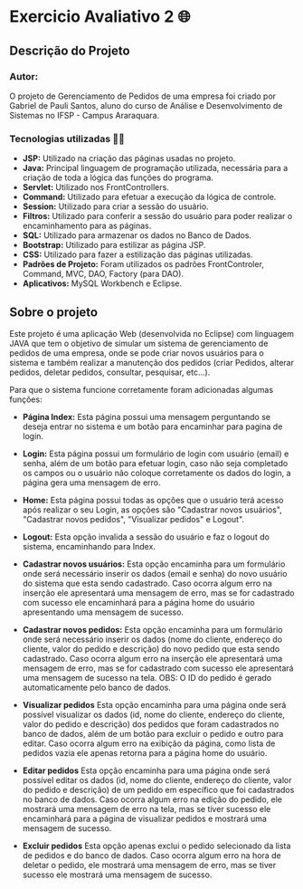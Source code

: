 # Exercicio Avaliativo 2 🌐

## Descrição do Projeto

### Autor:

O projeto de Gerenciamento de Pedidos de uma empresa foi criado por Gabriel de Pauli Santos, aluno do curso de Análise e Desenvolvimento de Sistemas no IFSP - Campus Araraquara.


### Tecnologias utilizadas 👩‍💻

- **JSP:** Utilizado na criação das páginas usadas no projeto.
- **Java:** Principal linguagem de programação utilizada, necessária para a criação de toda a lógica das funções do programa.
- **Servlet:** Utilizado nos FrontControllers.
- **Command:** Utilizado para efetuar a execução da lógica de controle.
- **Session:** Utilizado para criar a sessão do usuário.
- **Filtros:** Utilizado para conferir a sessão do usuário para poder realizar o encaminhamento para as páginas.
- **SQL:** Utilizado para armazenar os dados no Banco de Dados.
- **Bootstrap:** Utilizado para estilizar as página JSP.
- **CSS:** Utilizado para fazer a estilização das páginas utilizadas.
- **Padrões de Projeto:** Foram utilizados os padrões FrontControler, Command, MVC, DAO, Factory (para DAO).
- **Aplicativos:** MySQL Workbench e Eclipse.

## Sobre o projeto

Este projeto é uma aplicação Web (desenvolvida no Eclipse) com linguagem JAVA que tem o objetivo de simular um sistema de gerenciamento de pedidos de uma empresa, onde se pode criar novos usuários para o sistema e também realizar a manutenção dos pedidos (criar Pedidos, alterar pedidos, deletar pedidos, consultar, pesquisar, etc...).

Para que o sistema funcione corretamente foram adicionadas algumas funções:

- **Página Index:** Esta página possui uma mensagem perguntando se deseja entrar no sistema e um botão para encaminhar para pagina de login.

- **Login:** Esta página possui um formulário de login com usuário (email) e senha, além de um botão para efetuar login, caso não seja completado os campos ou o usuário não coloque corretamente os dados do login, a página gera uma mensagem de erro.

- **Home:** Esta página possui todas as opções que o usuário terá acesso após realizar o seu Login, as opções são "Cadastrar novos usuários", "Cadastrar novos pedidos", "Visualizar pedidos" e Logout".

- **Logout:** Esta opção invalida a sessão do usuário e faz o logout do sistema, encaminhando para Index.

- **Cadastrar novos usuários:** Esta opção encaminha para um formulário onde será necessário inserir os dados (email e senha) do novo usuário do sistema que esta sendo cadastrado. Caso ocorra algum erro na inserção ele apresentará uma mensagem de erro, mas se for cadastrado com sucesso ele encaminhará para a página home do usuário apresentando uma mensagem de sucesso.

- **Cadastrar novos pedidos:** Esta opção encaminha para um formulário onde será necessário inserir os dados (nome do cliente, endereço do cliente, valor do pedido e descrição) do novo pedido que esta sendo cadastrado. Caso ocorra algum erro na inserção ele apresentará uma mensagem de erro, mas se for cadastrado com sucesso ele apresentará uma mensagem de sucesso na tela. OBS: O ID do pedido é gerado automaticamente pelo banco de dados.

- **Visualizar pedidos** Esta opção encaminha para uma página onde será possível visualizar os dados (id, nome do cliente, endereço do cliente, valor do pedido e descrição) dos pedidos que foram cadastrados no banco de dados, além de um botão para excluir o pedido e outro para editar. Caso ocorra algum erro na exibição da página, como lista de pedidos vazia ele apenas retorna para a página home do usuário.

- **Editar pedidos** Esta opção encaminha para uma página onde será possível editar os dados (id, nome do cliente, endereço do cliente, valor do pedido e descrição) de um pedido em específico que foi cadastrados no banco de dados. Caso ocorra algum erro na edição do pedido, ele mostrará uma mensagem de erro na tela, mas se tiver sucesso ele encaminhará para a página de visualizar pedidos e mostrará uma mensagem de sucesso.

- **Excluir pedidos** Esta opção apenas exclui o pedido selecionado da lista de pedidos e do banco de dados. Caso ocorra algum erro na hora de deletar o pedido, ele mostrará uma mensagem de erro, mas se tiver sucesso ele mostrará uma mensagem de sucesso.
